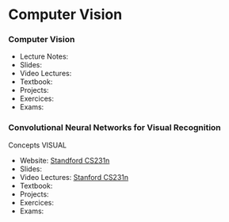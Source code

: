 # Computer Vision

### Computer Vision

- Lecture Notes:
- Slides:
- Video Lectures:
- Textbook:
- Projects:
- Exercices:
- Exams:

### Convolutional Neural Networks for Visual Recognition

 Concepts VISUAL

- Website: [Standford CS231n](https://cs231n.github.io/)
- Slides:
- Video Lectures: [Stanford CS231n](https://www.youtube.com/playlist?list=PLa-Bt050gYuhEeLRG8YBmFxwLvTJ5FqPS)
- Textbook:
- Projects:
- Exercices:
- Exams:


